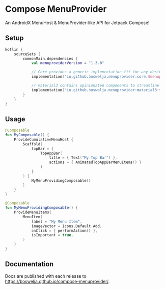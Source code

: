 # Compose MenuProvider

An AndroidX MenuHost & MenuProvider-like API for Jetpack Compose!

## Setup

```kt
kotlin {
    sourceSets {
        commonMain.dependencies {
            val menuproviderVersion = "1.3.0"

            // Core provides a generic implementation fit for any design system
            implementation("io.github.boswelja.menuprovider:core:$menuproviderVersion")

            // material3 contains opinionated components to streamline development
            implementation("io.github.boswelja.menuprovider:material3:$menuproviderVersion")
        }
    }
}
```

## Usage

```kotlin
@Composable
fun MyComposable() {
    ProvideCumulativeMenuHost {
        Scaffold(
            topBar = {
                TopAppBar(
                    title = { Text("My Top Bar") },
                    actions = { AnimatedTopAppBarMenuItems() }
                )
            }
        ) {
            MyMenuProvidingComposable()
        }
    }
}

@Composable
fun MyMenuProvidingComposable() {
    ProvideMenuItems(
        MenuItem(
            label = "My Menu Item",
            imageVector = Icons.Default.Add,
            onClick = { performAction() },
            isImportant = true,
        )
    )
}
```

## Documentation

Docs are published with each release to https://boswelja.github.io/compose-menuprovider/.
